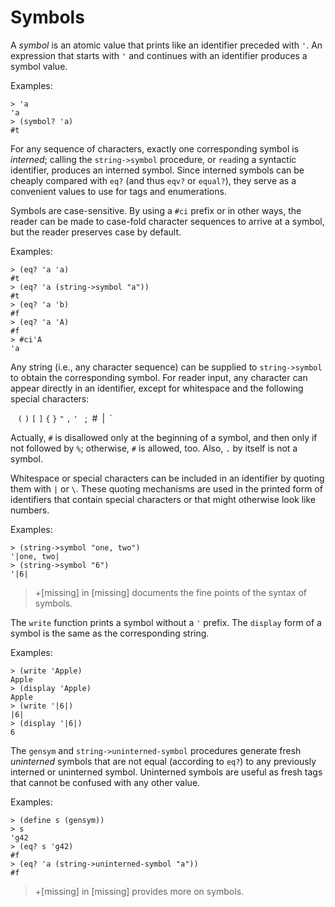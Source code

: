 # Symbols

A _symbol_ is an atomic value that prints like an identifier preceded
with `'`.  An expression that starts with `'` and continues with an
identifier produces a symbol value.

Examples:

```racket
> 'a          
'a            
> (symbol? 'a)
#t            
```

For any sequence of characters, exactly one corresponding symbol is
_interned_; calling the `string->symbol` procedure, or `read`ing a
syntactic identifier, produces an interned symbol. Since interned
symbols can be cheaply compared with `eq?` \(and thus `eqv?` or
`equal?`\), they serve as a convenient values to use for tags and
enumerations.

Symbols are case-sensitive. By using a `#ci` prefix or in other ways,
the reader can be made to case-fold character sequences to arrive at a
symbol, but the reader preserves case by default.

Examples:

```racket
> (eq? 'a 'a)                  
#t                             
> (eq? 'a (string->symbol "a"))
#t                             
> (eq? 'a 'b)                  
#f                             
> (eq? 'a 'A)                  
#f                             
> #ci'A                        
'a                             
```

Any string \(i.e., any character sequence\) can be supplied to
`string->symbol` to obtain the corresponding symbol. For reader input,
any character can appear directly in an identifier, except for
whitespace and the following special characters:

   `(` `)` `[` `]` `{` `}` `"` `,` `'` ` `;` `#` `|` `\`

Actually, `#` is disallowed only at the beginning of a symbol, and then
only if not followed by `%`; otherwise, `#` is allowed, too. Also, `.`
by itself is not a symbol.

Whitespace or special characters can be included in an identifier by
quoting them with `|` or `\`. These quoting mechanisms are used in the
printed form of identifiers that contain special characters or that
might otherwise look like numbers.

Examples:

```racket
> (string->symbol "one, two")
'|one, two|                  
> (string->symbol "6")       
'|6|                         
```

> +\[missing\] in \[missing\] documents the fine points of the syntax of
> symbols.

The `write` function prints a symbol without a `'` prefix. The `display`
form of a symbol is the same as the corresponding string.

Examples:

```racket
> (write 'Apple)  
Apple             
> (display 'Apple)
Apple             
> (write '|6|)    
|6|               
> (display '|6|)  
6                 
```

The `gensym` and `string->uninterned-symbol` procedures generate fresh
_uninterned_ symbols that are not equal \(according to `eq?`\) to any
previously interned or uninterned symbol. Uninterned symbols are useful
as fresh tags that cannot be confused with any other value.

Examples:

```racket
> (define s (gensym))                     
> s                                       
'g42                                      
> (eq? s 'g42)                            
#f                                        
> (eq? 'a (string->uninterned-symbol "a"))
#f                                        
```

> +\[missing\] in \[missing\] provides more on symbols.
